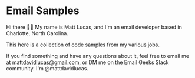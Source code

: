# Email Samples

Hi there 👋🏼 My name is Matt Lucas, and I'm an email developer based in Charlotte, North Carolina.

This here is a collection of code samples from my various jobs.

If you find something and have any questions about it, feel free to email me at mattdavidlucas@gmail.com, or DM me on the Email Geeks Slack community. I'm @mattdavidlucas.